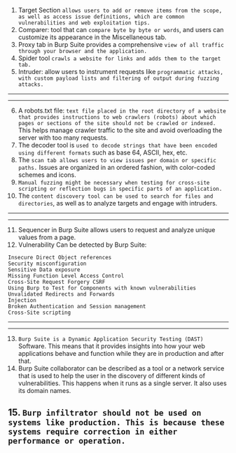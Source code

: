 1. Target Section `allows users to add or remove items from the scope, as well as access issue definitions, which are common vulnerabilities and web exploitation tips.`
2. Comparer: tool that can `compare byte by byte or words`, and users can customize its appearance in the Miscellaneous tab.
3. Proxy tab in Burp Suite provides a comprehensive `view of all traffic through your browser and the application.`
4. Spider tool `crawls a website for links and adds them to the target tab.`
5. Intruder: allow users to instrument requests like `programmatic attacks, with custom payload lists and filtering of output during fuzzing attacks.`

---
---

6. A robots.txt file: `text file placed in the root directory of a website that provides instructions to web crawlers (robots) about which pages or sections of the site should not be crawled or indexed.` This helps manage crawler traffic to the site and avoid overloading the server with too many requests.
7. The decoder tool is `used to decode strings that have been encoded using different formats` such as base 64, ASCII, hex, etc.
8. The `scan tab allows users to view issues per domain or specific paths.` Issues are organized in an ordered fashion, with color-coded schemes and icons.
9. `Manual fuzzing might be necessary when testing for cross-site scripting or reflection bugs in specific parts of an application.`
10. The `content discovery tool can be used to search for files and directories`, as well as to analyze targets and engage with intruders.

---
---

11. Sequencer in Burp Suite allows users to request and analyze unique values from a page.
12. Vulnerability Can be detected by Burp Suite:
```
Insecure Direct Object references
Security misconfiguration
Sensitive Data exposure
Missing Function Level Access Control
Cross-Site Request Forgery CSRF
Using Burp to Test for Components with known vulnerabilities
Unvalidated Redirects and Forwards
Injection
Broken Authentication and Session management
Cross-Site scripting
```

---
---

13. `Burp Suite is a Dynamic Application Security Testing (DAST)` Software. This means that it provides insights into how your web applications behave and function while they are in production and after that.
14. Burp Suite collaborator can be described as a tool or a network service that is used to help the user in the discovery of different kinds of vulnerabilities. This happens when it runs as a single server. It also uses its domain names.
## 15. `Burp infiltrator should not be used on systems like production. This is because these systems require correction in either performance or operation.`

